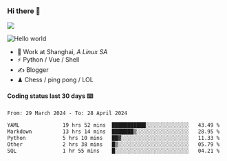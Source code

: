 ### Hi there 👋
![](https://komarev.com/ghpvc/?username=Xuhandsome)


<img src="https://github-readme-stats.vercel.app/api?username=XuHandsome&show_icons=true&theme=merko" alt="Hello world">

<br/>

- 🍻  Work at Shanghai, _A Linux SA_
- ⚡  Python / Vue / Shell
- ✍️  Blogger
- ♟  Chess / ping pong / LOL

#### Coding status last 30 days ⌨️

<!--START_SECTION:waka-->

```txt
From: 29 March 2024 - To: 28 April 2024

YAML              19 hrs 52 mins  ███████████░░░░░░░░░░░░░░   43.49 %
Markdown          13 hrs 14 mins  ███████▒░░░░░░░░░░░░░░░░░   28.95 %
Python            5 hrs 10 mins   ██▓░░░░░░░░░░░░░░░░░░░░░░   11.33 %
Other             2 hrs 38 mins   █▒░░░░░░░░░░░░░░░░░░░░░░░   05.79 %
SQL               1 hr 55 mins    █░░░░░░░░░░░░░░░░░░░░░░░░   04.21 %
```

<!--END_SECTION:waka-->

